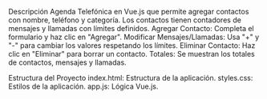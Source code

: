 Descripción
Agenda Telefónica en Vue.js que permite agregar contactos con nombre, teléfono y categoría. Los contactos tienen contadores de mensajes y llamadas con límites definidos. 
Agregar Contacto: Completa el formulario y haz clic en "Agregar".
Modificar Mensajes/Llamadas: Usa "+" y "-" para cambiar los valores respetando los límites.
Eliminar Contacto: Haz clic en "Eliminar" para borrar un contacto.
Totales: Se muestran los totales de contactos, mensajes y llamadas.

Estructura del Proyecto
index.html: Estructura de la aplicación.
styles.css: Estilos de la aplicación.
app.js: Lógica Vue.js.
